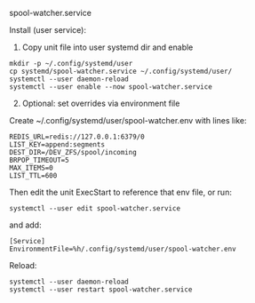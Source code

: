 spool-watcher.service

Install (user service):

1) Copy unit file into user systemd dir and enable

```
mkdir -p ~/.config/systemd/user
cp systemd/spool-watcher.service ~/.config/systemd/user/
systemctl --user daemon-reload
systemctl --user enable --now spool-watcher.service
```

2) Optional: set overrides via environment file

Create ~/.config/systemd/user/spool-watcher.env with lines like:

```
REDIS_URL=redis://127.0.0.1:6379/0
LIST_KEY=append:segments
DEST_DIR=/DEV_ZFS/spool/incoming
BRPOP_TIMEOUT=5
MAX_ITEMS=0
LIST_TTL=600
```

Then edit the unit ExecStart to reference that env file, or run:

```
systemctl --user edit spool-watcher.service
```

and add:

```
[Service]
EnvironmentFile=%h/.config/systemd/user/spool-watcher.env
```

Reload:

```
systemctl --user daemon-reload
systemctl --user restart spool-watcher.service
```

